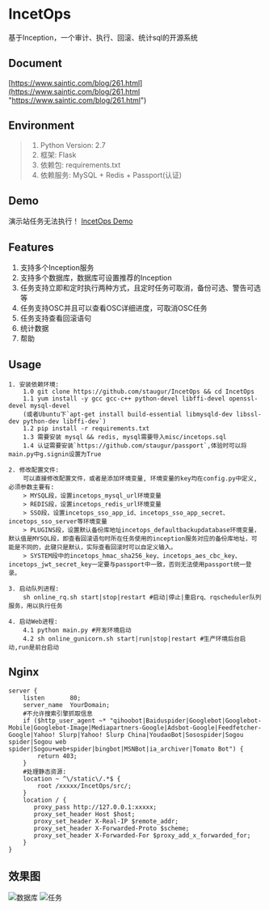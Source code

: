 # IncetOps
基于Inception，一个审计、执行、回滚、统计sql的开源系统


## Document
[https://www.saintic.com/blog/261.html](https://www.saintic.com/blog/261.html "https://www.saintic.com/blog/261.html")


## Environment
> 1. Python Version: 2.7
> 2. 框架: Flask
> 3. 依赖包: requirements.txt
> 4. 依赖服务: MySQL + Redis + Passport(认证)


## Demo

演示站任务无法执行！ [IncetOps Demo](http://incetops.saintic.com "IncetOps Demo")


## Features

  1. 支持多个Inception服务
  2. 支持多个数据库，数据库可设置推荐的Inception
  3. 任务支持立即和定时执行两种方式，且定时任务可取消，备份可选、警告可选等
  4. 任务支持OSC并且可以查看OSC详细进度，可取消OSC任务
  5. 任务支持查看回滚语句
  6. 统计数据
  7. 帮助


## Usage
```
1. 安装依赖环境:
    1.0 git clone https://github.com/staugur/IncetOps && cd IncetOps
    1.1 yum install -y gcc gcc-c++ python-devel libffi-devel openssl-devel mysql-devel
    (或者Ubuntu下`apt-get install build-essential libmysqld-dev libssl-dev python-dev libffi-dev`)
    1.2 pip install -r requirements.txt
    1.3 需要安装 mysql && redis, mysql需要导入misc/incetops.sql
    1.4 认证需要安装`https://github.com/staugur/passport`,体验时可以将main.py中g.signin设置为True

2. 修改配置文件:
    可以直接修改配置文件，或者是添加环境变量, 环境变量的key均在config.py中定义, 必须参数主要有:
    > MYSQL段，设置incetops_mysql_url环境变量
    > REDIS段，设置incetops_redis_url环境变量
    > SSO段，设置incetops_sso_app_id、incetops_sso_app_secret、incetops_sso_server等环境变量
    > PLUGINS段，设置默认备份库地址incetops_defaultbackupdatabase环境变量，默认值是MYSQL段，即查看回滚语句时所在任务使用的inception服务对应的备份库地址，可能是不同的，此键只是默认，实际查看回滚时可以自定义输入。
    > SYSTEM段中的incetops_hmac_sha256_key、incetops_aes_cbc_key、incetops_jwt_secret_key一定要与passport中一致，否则无法使用passport统一登录。

3. 启动队列进程:
    sh online_rq.sh start|stop|restart #启动|停止|重启rq、rqscheduler队列服务，用以执行任务

4. 启动Web进程:
    4.1 python main.py #开发环境启动
    4.2 sh online_gunicorn.sh start|run|stop|restart #生产环境后台启动,run是前台启动
```


## Nginx
```
server {
    listen       80;
    server_name  YourDomain;
    #不允许搜索引擎抓取信息
    if ($http_user_agent ~* "qihoobot|Baiduspider|Googlebot|Googlebot-Mobile|Googlebot-Image|Mediapartners-Google|Adsbot-Google|Feedfetcher-Google|Yahoo! Slurp|Yahoo! Slurp China|YoudaoBot|Sosospider|Sogou spider|Sogou web spider|Sogou+web+spider|bingbot|MSNBot|ia_archiver|Tomato Bot") {
        return 403;
    }
    #处理静态资源:
    location ~ ^\/static\/.*$ {
        root /xxxxx/IncetOps/src/;
    }
    location / {
       proxy_pass http://127.0.0.1:xxxxx;
       proxy_set_header Host $host;
       proxy_set_header X-Real-IP $remote_addr;
       proxy_set_header X-Forwarded-Proto $scheme;
       proxy_set_header X-Forwarded-For $proxy_add_x_forwarded_for;
    }
}
```

## 效果图
![数据库][1]
![任务][2]

[1]: ./Snapshot/db.png
[2]: ./Snapshot/task.png